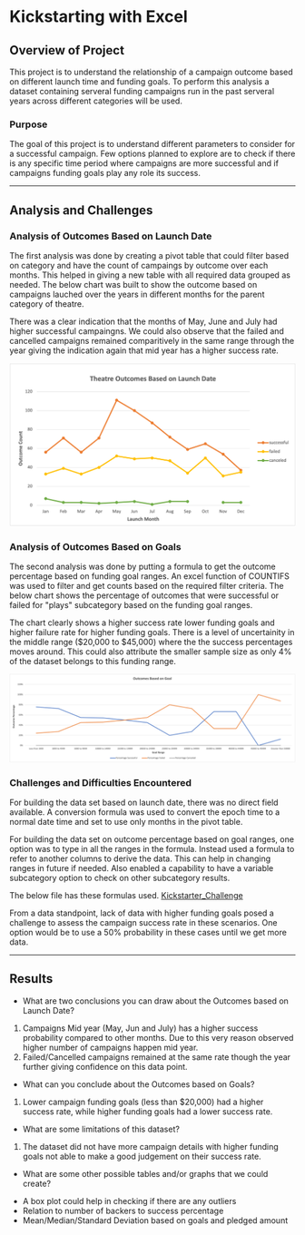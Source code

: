 # Kickstarting with Excel

## Overview of Project

This project is to understand the relationship of a campaign outcome based on different launch time and funding goals. To perform this analysis a dataset containing serveral funding campaigns run in the past serveral years across different categories will be used.

### Purpose

The goal of this project is to understand different parameters to consider for a successful campaign. Few options planned to explore are to check if there is any specific time period where campaigns are more successful and if campaigns funding goals play any role its success. 

---

## Analysis and Challenges

### Analysis of Outcomes Based on Launch Date

The first analysis was done by creating a pivot table that could filter based on category and have the count of campaings by outcome over each months. This helped in giving a new table with all required data grouped as needed. The below chart was built to show the outcome based on campaigns lauched over the years in different months for the parent category of theatre. 

There was a clear indication that the months of May, June and July had higher successful campaingns. We could also observe that the failed and cancelled campaigns remained comparitively in the same range through the year giving the indication again that mid year has a higher success rate.

![Theater Outcomes Based on Launch Date](resources/Theater_Outcomes_vs_Launch.png)

### Analysis of Outcomes Based on Goals

The second analysis was done by putting a formula to get the outcome percentage based on funding goal ranges. An excel function of COUNTIFS was used to filter and get counts based on the required filter criteria. The below chart shows the percentage of outcomes that were successful or failed for "plays" subcategory based on the funding goal ranges. 

The chart clearly shows a higher success rate lower funding goals and higher failure rate for higher funding goals. There is a level of uncertainity in the middle range ($20,000 to $45,000) where the the success percentages moves around. This could also attribute the smaller sample size as only 4% of the dataset belongs to this funding range.

![Outcomes Based on Goal](resources/Outcomes_vs_Goals.png)

### Challenges and Difficulties Encountered

For building the data set based on launch date, there was no direct field available. A conversion formula was used to convert the epoch time to a normal date time and set to use only months in the pivot table.

For building the data set on outcome percentage based on goal ranges, one option was to type in all the ranges in the formula. Instead used a formula to refer to another columns to derive the data. This can help in changing ranges in future if needed. Also enabled a capability to have a variable subcategory option to check on other subcategory results.

The below file has these formulas used.
[Kickstarter_Challenge](Kickstarter_Challenge.xlsx)

From a data standpoint, lack of data with higher funding goals posed a challenge to assess the campaign success rate in these scenarios. One option would be to use a 50% probability in these cases until we get more data.

---

## Results

- What are two conclusions you can draw about the Outcomes based on Launch Date?

1. Campaigns Mid year (May, Jun and July) has a higher success probability compared to other months. Due to this very reason observed higher number of campaigns happen mid year.
2. Failed/Cancelled campaigns remained at the same rate though the year further giving confidence on this data point.

- What can you conclude about the Outcomes based on Goals?

1. Lower campaign funding goals (less than $20,000) had a higher success rate, while higher funding goals had a lower success rate.

- What are some limitations of this dataset?

1. The dataset did not have more campaign details with higher funding goals not able to make a good judgement on their success rate.

- What are some other possible tables and/or graphs that we could create?

* A box plot could help in checking if there are any outliers
* Relation to number of backers to success percentage
* Mean/Median/Standard Deviation based on goals and pledged amount
